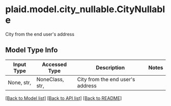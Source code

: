 # plaid.model.city_nullable.CityNullable

City from the end user's address

## Model Type Info
Input Type | Accessed Type | Description | Notes
------------ | ------------- | ------------- | -------------
None, str,  | NoneClass, str,  | City from the end user&#x27;s address | 

[[Back to Model list]](../../README.md#documentation-for-models) [[Back to API list]](../../README.md#documentation-for-api-endpoints) [[Back to README]](../../README.md)

